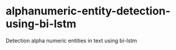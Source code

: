 # alphanumeric-entity-detection-using-bi-lstm
Detection alpha numeric entities in text using bi-lstm
